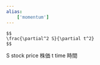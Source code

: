 ```yaml
---
alias:
    ['momentum']
---
```

    $$
    \frac{\partial^2 S}{\partial t^2}
    $$
S stock price 株価
t time 時間